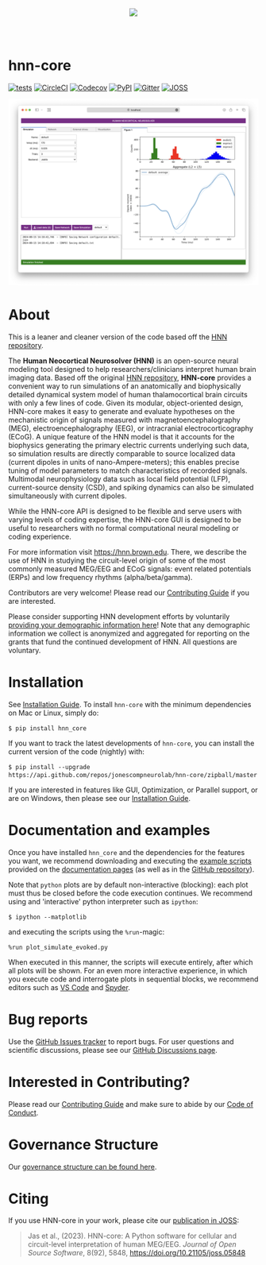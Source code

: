 
<h1 align="center">
<img src="https://hnn.brown.edu/wp-content/uploads/hnn-medium.png" width="300">
</h1><br>

# hnn-core

[![tests](https://github.com/jonescompneurolab/hnn-core/actions/workflows/unix_unit_tests.yml/badge.svg?branch=master)](https://github.com/jonescompneurolab/hnn-core/actions/?query=branch:master+event:push)
[![CircleCI](https://circleci.com/gh/jonescompneurolab/hnn-core.svg?style=svg)](https://circleci.com/gh/jonescompneurolab/hnn-core)
[![Codecov](https://codecov.io/gh/jonescompneurolab/hnn-core/branch/master/graph/badge.svg)](https://codecov.io/gh/jonescompneurolab/hnn-core)
[![PyPI](https://img.shields.io/pypi/dm/hnn-core.svg?label=PyPI%20downloads)](https://pypi.org/project/hnn-core/)
[![Gitter](https://badges.gitter.im/jonescompneurolab/hnn_core.svg)](https://gitter.im/jonescompneurolab/hnn-core?utm_source=badge&utm_medium=badge&utm_campaign=pr-badge)
[![JOSS](https://joss.theoj.org/papers/10.21105/joss.05848/status.svg)](https://doi.org/10.21105/joss.05848)

![HNN-GUI](https://raw.githubusercontent.com/jonescompneurolab/hnn-core/acbcc4a598610dc3be5d4b0b7c59f98251ea7690/.github/images/hnn_gui.png)

# About

This is a leaner and cleaner version of the code based off the [HNN
repository](https://github.com/jonescompneurolab/hnn).

The **Human Neocortical Neurosolver (HNN)** is an open-source neural modeling
tool designed to help researchers/clinicians interpret human brain imaging
data. Based off the original [HNN
repository](https://github.com/jonescompneurolab/hnn), **HNN-core** provides a
convenient way to run simulations of an anatomically and biophysically detailed
dynamical system model of human thalamocortical brain circuits with only a few
lines of code. Given its modular, object-oriented design, HNN-core makes it
easy to generate and evaluate hypotheses on the mechanistic origin of signals
measured with magnetoencephalography (MEG), electroencephalography (EEG), or
intracranial electrocorticography (ECoG). A unique feature of the HNN model is
that it accounts for the biophysics generating the primary electric currents
underlying such data, so simulation results are directly comparable to source
localized data (current dipoles in units of nano-Ampere-meters); this enables
precise tuning of model parameters to match characteristics of recorded
signals. Multimodal neurophysiology data such as local field potential (LFP),
current-source density (CSD), and spiking dynamics can also be simulated
simultaneously with current dipoles.

While the HNN-core API is designed to be flexible and serve users with varying
levels of coding expertise, the HNN-core GUI is designed to be useful to
researchers with no formal computational neural modeling or coding experience.

For more information visit <https://hnn.brown.edu>. There, we describe the use
of HNN in studying the circuit-level origin of some of the most commonly
measured MEG/EEG and ECoG signals: event related potentials (ERPs) and low
frequency rhythms (alpha/beta/gamma).

Contributors are very welcome! Please read our [Contributing Guide][] if you are interested.

Please consider supporting HNN development efforts by voluntarily [providing your demographic information here](https://docs.google.com/forms/d/e/1FAIpQLSfN2F4IkGATs6cy1QBO78C6QJqvm9y14TqsCUsuR4Rrkmr1Mg/viewform)! Note that any demographic information we collect is anonymized and aggregated for reporting on the grants that fund the continued development of HNN. All questions are voluntary.

# Installation

See [Installation Guide][]. To install `hnn-core` with the minimum dependencies
on Mac or Linux, simply do:

    $ pip install hnn_core

If you want to track the latest developments of `hnn-core`, you can
install the current version of the code (nightly) with:

    $ pip install --upgrade https://api.github.com/repos/jonescompneurolab/hnn-core/zipball/master

If you are interested in features like GUI, Optimization, or Parallel support, or are on Windows, then please see our [Installation Guide][].

# Documentation and examples

Once you have installed `hnn_core` and the dependencies for the features you
want, we recommend downloading and executing the [example
scripts](https://jonescompneurolab.github.io/hnn-core/stable/auto_examples/index.html)
provided on the [documentation
pages](https://jonescompneurolab.github.io/hnn-core/) (as well as in the
[GitHub repository](https://github.com/jonescompneurolab/hnn-core)).

Note that `python` plots are by default non-interactive (blocking): each
plot must thus be closed before the code execution continues. We
recommend using and 'interactive' python interpreter such as
`ipython`:

    $ ipython --matplotlib

and executing the scripts using the `%run`-magic:

    %run plot_simulate_evoked.py

When executed in this manner, the scripts will execute entirely, after
which all plots will be shown. For an even more interactive experience,
in which you execute code and interrogate plots in sequential blocks, we
recommend editors such as [VS Code](https://code.visualstudio.com) and
[Spyder](https://docs.spyder-ide.org/current/index.html).

# Bug reports

Use the [GitHub Issues
tracker](https://github.com/jonescompneurolab/hnn-core/issues) to report
bugs. For user questions and scientific discussions, please see our
[GitHub Discussions
page](https://github.com/jonescompneurolab/hnn-core/discussions).

# Interested in Contributing?

Please read our [Contributing Guide][] and make sure to abide by our [Code of Conduct](https://github.com/jonescompneurolab/hnn-core/blob/master/CODE_OF_CONDUCT.md).

# Governance Structure

Our [governance structure can be found here](https://jonescompneurolab.github.io/hnn-core/stable/governance.html).

# Citing

If you use HNN-core in your work, please cite our [publication in
JOSS](https://doi.org/10.21105/joss.05848):

> Jas et al., (2023). HNN-core: A Python software for cellular and
> circuit-level interpretation of human MEG/EEG. *Journal of Open Source
> Software*, 8(92), 5848, <https://doi.org/10.21105/joss.05848>

[Contributing Guide]: https://jonescompneurolab.github.io/hnn-core/stable/contributing.html

<!-- TODO: Once we have a "stable" version of the install webpage, need to update this link to it: -->
[Installation Guide]: https://jonescompneurolab.github.io/hnn-core/dev/install.html
